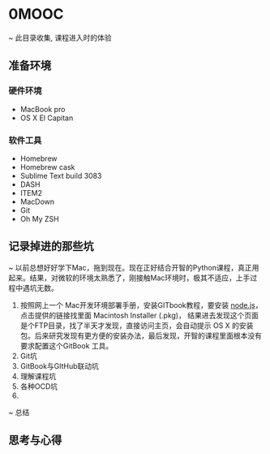 # 0MOOC
~ 此目录收集, 课程进入时的体验

## 准备环境

### 硬件环境
- MacBook pro  
- OS X El Capitan 

### 软件工具
- Homebrew
- Homebrew cask
- Sublime Text build 3083
- DASH
- ITEM2
- MacDown
- Git
- Oh My ZSH

## 记录掉进的那些坑

~ 以前总想好好学下Mac，拖到现在。现在正好结合开智的Python课程，真正用起来。结果，对微软的环境太熟悉了，刚接触Mac环境时，极其不适应，上手过程中遇坑无数。

1. 按照网上一个 Mac开发环境部署手册，安装GITbook教程，要安装 [node.js](https://nodejs.org/download/)，点击提供的链接找里面 Macintosh Installer (.pkg)， 结果进去发现这个页面是个FTP目录，找了半天才发现，直接访问主页，会自动提示 OS X 的安装包。后来研究发现有更方便的安装办法，最后发现，开智的课程里面根本没有要求配置这个GitBook
工具。
2. Git坑
3. GitBook与GItHub联动坑
4. 理解课程坑
5. 各种OCD坑
6. 

~ 总结

## 思考与心得

